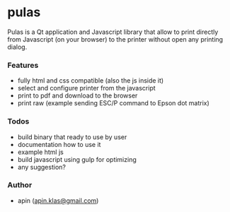 # pulas

Pulas is a Qt application and Javascript library that allow to print directly from Javascript (on your browser) to the printer without open any printing dialog.

### Features
  -  fully html and css compatible (also the js inside it)
  -  select and configure printer from the javascript
  -  print to pdf and download to the browser
  -  print raw (example sending ESC/P command to Epson dot matrix)

### Todos
  -  build binary that ready to use by user
  -  documentation how to use it
  -  example html js
  -  build javascript using gulp for optimizing
  -  any suggestion?

### Author
  -  apin (apin.klas@gmail.com)
